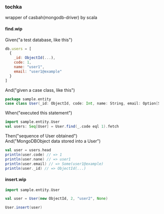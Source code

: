 ### tochka

wrapper of casbah(mongodb-driver) by scala

#### find.wip

Given("a test database, like this")

```javascript
db.users = [
  {
    _id: ObjectId(...),
    code: 1,
    name: "user1",
    email: "user1@example"
  }
]
```

And("given a case class, like this")

```scala
package sample.entity
case class User(_id: ObjectId, code: Int, name: String, email: Option[String])
```

When("executed this statement")

```scala
import sample.entity.User
val users: Seq[User] = User.find(_.code eql 1).fetch
```

Then("sequence of User obtained")  
And("MongoDBObject data stored into a User")

```scala
val user = users.head
println(user.code) // => 1
println(user.nane) // => user1
println(user.email) // => Some(user1@example)
println(user._id) // => ObjectId(...)
```

#### insert.wip

```scala
import sample.entity.User

val user = User(new ObjectId, 2, "user2", None)

User.insert(user)
```
